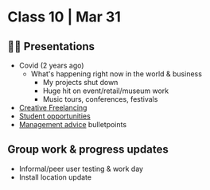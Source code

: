 # Class 10 | Mar 31

## 👨‍🏫 Presentations

- Covid (2 years ago)
  - What's happening right now in the world & business
    - My projects shut down
    - Huge hit on event/retail/museum work
    - Music tours, conferences, festivals
- [Creative Freelancing](../docs/creative-freelancing.md)
- [Student opportunities](../docs/student-opportunities.md)
- [Management advice](../docs/management-advice.md) bulletpoints

## Group work & progress updates

- Informal/peer user testing & work day
- Install location update
